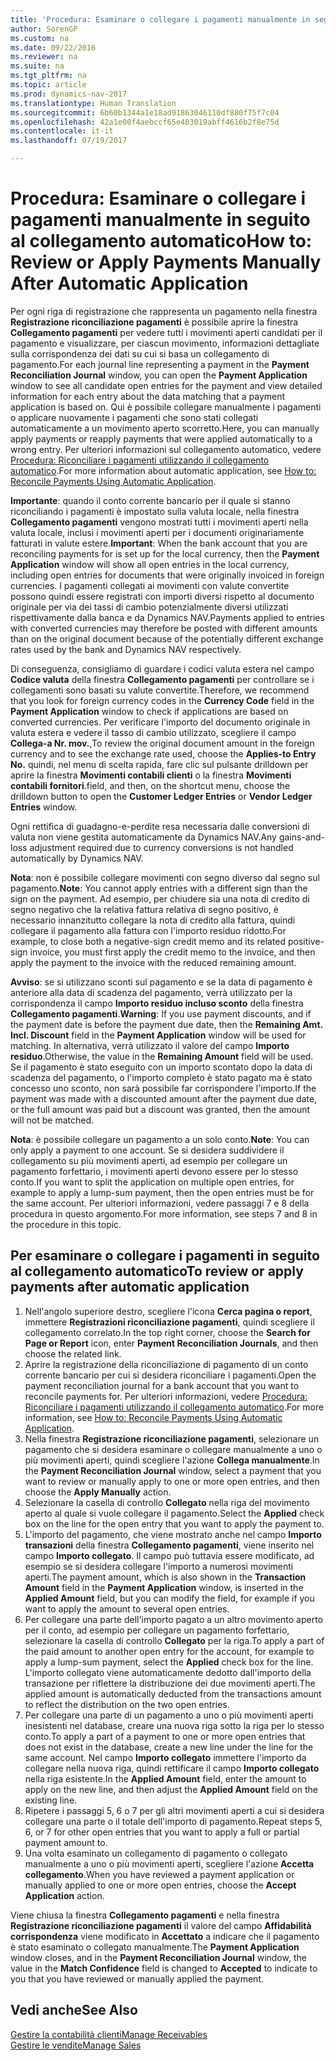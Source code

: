 ```yaml
---
title: 'Procedura: Esaminare o collegare i pagamenti manualmente in seguito al collegamento automatico'
author: SorenGP
ms.custom: na
ms.date: 09/22/2016
ms.reviewer: na
ms.suite: na
ms.tgt_pltfrm: na
ms.topic: article
ms.prod: dynamics-nav-2017
ms.translationtype: Human Translation
ms.sourcegitcommit: 6b60b1344a1e18ad91863046110df880f75f7c04
ms.openlocfilehash: 42a1e00f4aebccf65e403019abff4616b2f8e75d
ms.contentlocale: it-it
ms.lasthandoff: 07/19/2017

---
```


# <a name="how-to-review-or-apply-payments-manually-after-automatic-application"></a><span data-ttu-id="bb5c7-102">Procedura: Esaminare o collegare i pagamenti manualmente in seguito al collegamento automatico</span><span class="sxs-lookup"><span data-stu-id="bb5c7-102">How to: Review or Apply Payments Manually After Automatic Application</span></span>
<span data-ttu-id="bb5c7-103">Per ogni riga di registrazione che rappresenta un pagamento nella finestra **Registrazione riconciliazione pagamenti** è possibile aprire la finestra **Collegamento pagamenti** per vedere tutti i movimenti aperti candidati per il pagamento e visualizzare, per ciascun movimento, informazioni dettagliate sulla corrispondenza dei dati su cui si basa un collegamento di pagamento.</span><span class="sxs-lookup"><span data-stu-id="bb5c7-103">For each journal line representing a payment in the **Payment Reconciliation Journal** window, you can open the **Payment Application** window to see all candidate open entries for the payment and view detailed information for each entry about the data matching that a payment application is based on.</span></span> <span data-ttu-id="bb5c7-104">Qui è possibile collegare manualmente i pagamenti o applicare nuovamente i pagamenti che sono stati collegati automaticamente a un movimento aperto scorretto.</span><span class="sxs-lookup"><span data-stu-id="bb5c7-104">Here, you can manually apply payments or reapply payments that were applied automatically to a wrong entry.</span></span> <span data-ttu-id="bb5c7-105">Per ulteriori informazioni sul collegamento automatico, vedere [Procedura: Riconciliare i pagamenti utilizzando il collegamento automatico](receivables-how-reconcile-payments-auto-application.md).</span><span class="sxs-lookup"><span data-stu-id="bb5c7-105">For more information about automatic application, see [How to: Reconcile Payments Using Automatic Application](receivables-how-reconcile-payments-auto-application.md).</span></span>

<span data-ttu-id="bb5c7-106">**Importante**: quando il conto corrente bancario per il quale si stanno riconciliando i pagamenti è impostato sulla valuta locale, nella finestra **Collegamento pagamenti** vengono mostrati tutti i movimenti aperti nella valuta locale, inclusi i movimenti aperti per i documenti originariamente fatturati in valute estere.</span><span class="sxs-lookup"><span data-stu-id="bb5c7-106">**Important**: When the bank account that you are reconciling payments for is set up for the local currency, then the **Payment Application** window will show all open entries in the local currency, including open entries for documents that were originally invoiced in foreign currencies.</span></span> <span data-ttu-id="bb5c7-107">I pagamenti collegati ai movimenti con valute convertite possono quindi essere registrati con importi diversi rispetto al documento originale per via dei tassi di cambio potenzialmente diversi utilizzati rispettivamente dalla banca e da Dynamics NAV.</span><span class="sxs-lookup"><span data-stu-id="bb5c7-107">Payments applied to entries with converted currencies may therefore be posted with different amounts than on the original document because of the potentially different exchange rates used by the bank and Dynamics NAV respectively.</span></span>

<span data-ttu-id="bb5c7-108">Di conseguenza, consigliamo di guardare i codici valuta estera nel campo **Codice valuta** della finestra **Collegamento pagamenti** per controllare se i collegamenti sono basati su valute convertite.</span><span class="sxs-lookup"><span data-stu-id="bb5c7-108">Therefore, we recommend that you look for foreign currency codes in the **Currency Code** field in the **Payment Application** window to check if applications are based on converted currencies.</span></span> <span data-ttu-id="bb5c7-109">Per verificare l'importo del documento originale in valuta estera e vedere il tasso di cambio utilizzato, scegliere il campo **Collega-a Nr. mov.**,</span><span class="sxs-lookup"><span data-stu-id="bb5c7-109">To review the original document amount in the foreign currency and to see the exchange rate used, choose the **Applies-to Entry No.**</span></span> <span data-ttu-id="bb5c7-110">quindi, nel menu di scelta rapida, fare clic sul pulsante drilldown per aprire la finestra **Movimenti contabili clienti** o la finestra **Movimenti contabili fornitori**.</span><span class="sxs-lookup"><span data-stu-id="bb5c7-110">field, and then, on the shortcut menu, choose the drilldown button to open the **Customer Ledger Entries** or **Vendor Ledger Entries** window.</span></span>

<span data-ttu-id="bb5c7-111">Ogni rettifica di guadagno-e-perdite resa necessaria dalle conversioni di valuta non viene gestita automaticamente da Dynamics NAV.</span><span class="sxs-lookup"><span data-stu-id="bb5c7-111">Any gains-and-loss adjustment required due to currency conversions is not handled automatically by Dynamics NAV.</span></span>

<span data-ttu-id="bb5c7-112">**Nota**: non è possibile collegare movimenti con segno diverso dal segno sul pagamento.</span><span class="sxs-lookup"><span data-stu-id="bb5c7-112">**Note**: You cannot apply entries with a different sign than the sign on the payment.</span></span> <span data-ttu-id="bb5c7-113">Ad esempio, per chiudere sia una nota di credito di segno negativo che la relativa fattura relativa di segno positivo, è necessario innanzitutto collegare la nota di credito alla fattura, quindi collegare il pagamento alla fattura con l'importo residuo ridotto.</span><span class="sxs-lookup"><span data-stu-id="bb5c7-113">For example, to close both a negative-sign credit memo and its related positive-sign invoice, you must first apply the credit memo to the invoice, and then apply the payment to the invoice with the reduced remaining amount.</span></span>

<span data-ttu-id="bb5c7-114">**Avviso**: se si utilizzano sconti sul pagamento e se la data di pagamento è anteriore alla data di scadenza del pagamento, verrà utilizzato per la corrispondenza il campo **Importo residuo incluso sconto** della finestra **Collegamento pagamenti**.</span><span class="sxs-lookup"><span data-stu-id="bb5c7-114">**Warning**: If you use payment discounts, and if the payment date is before the payment due date, then the **Remaining Amt. Incl. Discount** field in the **Payment Application** window will be used for matching.</span></span> <span data-ttu-id="bb5c7-115">In alternativa, verrà utilizzato il valore del campo **Importo residuo**.</span><span class="sxs-lookup"><span data-stu-id="bb5c7-115">Otherwise, the value in the **Remaining Amount** field will be used.</span></span> <span data-ttu-id="bb5c7-116">Se il pagamento è stato eseguito con un importo scontato dopo la data di scadenza del pagamento, o l'importo completo è stato pagato ma è stato concesso uno sconto, non sarà possibile far corrispondere l'importo.</span><span class="sxs-lookup"><span data-stu-id="bb5c7-116">If the payment was made with a discounted amount after the payment due date, or the full amount was paid but a discount was granted, then the amount will not be matched.</span></span>

<span data-ttu-id="bb5c7-117">**Nota**: è possibile collegare un pagamento a un solo conto.</span><span class="sxs-lookup"><span data-stu-id="bb5c7-117">**Note**: You can only apply a payment to one account.</span></span> <span data-ttu-id="bb5c7-118">Se si desidera suddividere il collegamento su più movimenti aperti, ad esempio per collegare un pagamento forfettario, i movimenti aperti devono essere per lo stesso conto.</span><span class="sxs-lookup"><span data-stu-id="bb5c7-118">If you want to split the application on multiple open entries, for example to apply a lump-sum payment, then the open entries must be for the same account.</span></span> <span data-ttu-id="bb5c7-119">Per ulteriori informazioni, vedere passaggi 7 e 8 della procedura in questo argomento.</span><span class="sxs-lookup"><span data-stu-id="bb5c7-119">For more information, see steps 7 and 8 in the procedure in this topic.</span></span>

## <a name="to-review-or-apply-payments-after-automatic-application"></a><span data-ttu-id="bb5c7-120">Per esaminare o collegare i pagamenti in seguito al collegamento automatico</span><span class="sxs-lookup"><span data-stu-id="bb5c7-120">To review or apply payments after automatic application</span></span>
1. <span data-ttu-id="bb5c7-121">Nell'angolo superiore destro, scegliere l'icona **Cerca pagina o report**, immettere **Registrazioni riconciliazione pagamenti**, quindi scegliere il collegamento correlato.</span><span class="sxs-lookup"><span data-stu-id="bb5c7-121">In the top right corner, choose the **Search for Page or Report** icon, enter **Payment Reconciliation Journals**, and then choose the related link.</span></span>
2. <span data-ttu-id="bb5c7-122">Aprire la registrazione della riconciliazione di pagamento di un conto corrente bancario per cui si desidera riconciliare i pagamenti.</span><span class="sxs-lookup"><span data-stu-id="bb5c7-122">Open the payment reconciliation journal for a bank account that you want to reconcile payments for.</span></span> <span data-ttu-id="bb5c7-123">Per ulteriori informazioni, vedere [Procedura: Riconciliare i pagamenti utilizzando il collegamento automatico](receivables-how-reconcile-payments-auto-application.md).</span><span class="sxs-lookup"><span data-stu-id="bb5c7-123">For more information, see [How to: Reconcile Payments Using Automatic Application](receivables-how-reconcile-payments-auto-application.md).</span></span>
3. <span data-ttu-id="bb5c7-124">Nella finestra **Registrazione riconciliazione pagamenti**, selezionare un pagamento che si desidera esaminare o collegare manualmente a uno o più movimenti aperti, quindi scegliere l'azione **Collega manualmente**.</span><span class="sxs-lookup"><span data-stu-id="bb5c7-124">In the **Payment Reconciliation Journal** window, select a payment that you want to review or manually apply to one or more open entries, and then choose the **Apply Manually** action.</span></span>
4. <span data-ttu-id="bb5c7-125">Selezionare la casella di controllo **Collegato** nella riga del movimento aperto al quale si vuole collegare il pagamento.</span><span class="sxs-lookup"><span data-stu-id="bb5c7-125">Select the **Applied** check box on the line for the open entry that you want to apply the payment to.</span></span>
5. <span data-ttu-id="bb5c7-126">L'importo del pagamento, che viene mostrato anche nel campo **Importo transazioni** della finestra **Collegamento pagamenti**, viene inserito nel campo **Importo collegato**. Il campo può tuttavia essere modificato, ad esempio se si desidera collegare l'importo a numerosi movimenti aperti.</span><span class="sxs-lookup"><span data-stu-id="bb5c7-126">The payment amount, which is also shown in the **Transaction Amount** field in the **Payment Application** window, is inserted in the **Applied Amount** field, but you can modify the field, for example if you want to apply the amount to several open entries.</span></span>
6. <span data-ttu-id="bb5c7-127">Per collegare una parte dell'importo pagato a un altro movimento aperto per il conto, ad esempio per collegare un pagamento forfettario, selezionare la casella di controllo **Collegato** per la riga.</span><span class="sxs-lookup"><span data-stu-id="bb5c7-127">To apply a part of the paid amount to another open entry for the account, for example to apply a lump-sum payment, select the **Applied** check box for the line.</span></span> <span data-ttu-id="bb5c7-128">L'importo collegato viene automaticamente dedotto dall'importo della transazione per riflettere la distribuzione dei due movimenti aperti.</span><span class="sxs-lookup"><span data-stu-id="bb5c7-128">The applied amount is automatically deducted from the transactions amount to reflect the distribution on the two open entries.</span></span>
7. <span data-ttu-id="bb5c7-129">Per collegare una parte di un pagamento a uno o più movimenti aperti inesistenti nel database, creare una nuova riga sotto la riga per lo stesso conto.</span><span class="sxs-lookup"><span data-stu-id="bb5c7-129">To apply a part of a payment to one or more open entries that does not exist in the database, create a new line under the line for the same account.</span></span> <span data-ttu-id="bb5c7-130">Nel campo **Importo collegato** immettere l'importo da collegare nella nuova riga, quindi rettificare il campo **Importo collegato** nella riga esistente.</span><span class="sxs-lookup"><span data-stu-id="bb5c7-130">In the **Applied Amount** field, enter the amount to apply on the new line, and then adjust the **Applied Amount** field on the existing line.</span></span>
8. <span data-ttu-id="bb5c7-131">Ripetere i passaggi 5, 6 o 7 per gli altri movimenti aperti a cui si desidera collegare una parte o il totale dell'importo di pagamento.</span><span class="sxs-lookup"><span data-stu-id="bb5c7-131">Repeat steps 5, 6, or 7 for other open entries that you want to apply a full or partial payment amount to.</span></span>
9. <span data-ttu-id="bb5c7-132">Una volta esaminato un collegamento di pagamento o collegato manualmente a uno o più movimenti aperti, scegliere l'azione **Accetta collegamento**.</span><span class="sxs-lookup"><span data-stu-id="bb5c7-132">When you have reviewed a payment application or manually applied to one or more open entries, choose the **Accept Application** action.</span></span>

<span data-ttu-id="bb5c7-133">Viene chiusa la finestra **Collegamento pagamenti** e nella finestra **Registrazione riconciliazione pagamenti** il valore del campo **Affidabilità corrispondenza** viene modificato in **Accettato** a indicare che il pagamento è stato esaminato o collegato manualmente.</span><span class="sxs-lookup"><span data-stu-id="bb5c7-133">The **Payment Application** window  closes, and in the **Payment Reconciliation Journal** window, the value in the **Match Confidence** field is changed to **Accepted** to indicate to you that you have reviewed or manually applied the payment.</span></span>

## <a name="see-also"></a><span data-ttu-id="bb5c7-134">Vedi anche</span><span class="sxs-lookup"><span data-stu-id="bb5c7-134">See Also</span></span>
[<span data-ttu-id="bb5c7-135">Gestire la contabilità clienti</span><span class="sxs-lookup"><span data-stu-id="bb5c7-135">Manage Receivables</span></span>](receivables-manage-receivables.md)  
[<span data-ttu-id="bb5c7-136">Gestire le vendite</span><span class="sxs-lookup"><span data-stu-id="bb5c7-136">Manage Sales</span></span>](sales-manage-sales.md)

